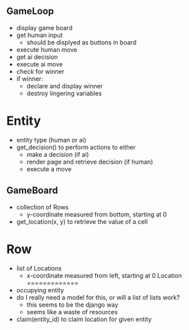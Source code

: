 GameLoop
-------------
- display game board
- get human input
    - should be displyed as buttons in board
- execute human move
- get ai decision
- execute ai move
- check for winner
- if winner:
    - declare and display winner
    - destroy lingering variables

Entity
=============
- entity type (human or ai)
- get_decision() to perform actions to either
    - make a decision (if ai)
    - render page and retrieve decision (if human)
    - execute a move

GameBoard
-------------
- collection of Rows
    - y-coordinate measured from bottom, starting at 0
- get_location(x, y) to retrieve the value of a cell

Row
=============
- list of Locations
    - x-coordinate measured from left, starting at 0
Location
=============
- occupying entity
- do I really need a model for this, or will a list of lists work?
    - this seems to be the django way
    - seems like a waste of resources
- claim(entity_id) to claim location for given entity
